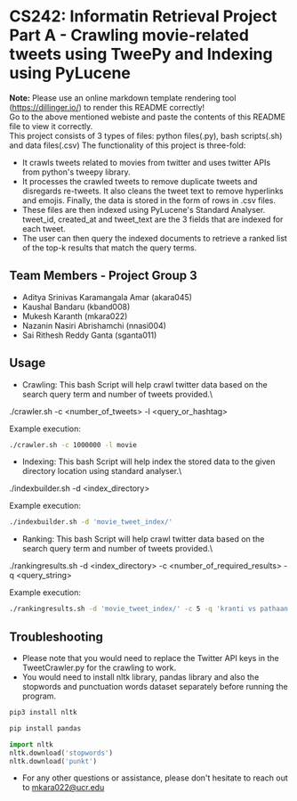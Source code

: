 # CS242: Informatin Retrieval Project Part A - Crawling movie-related tweets using TweePy and Indexing using PyLucene

**Note:** Please use an online markdown template rendering tool (<https://dillinger.io/>) to render this README correctly!\
Go to the above mentioned webiste and paste the contents of this README file to view it correctly.
\
This project consists of 3 types of files: python files(.py), bash scripts(.sh) and data files(.csv)
The functionality of this project is three-fold:
- It crawls tweets related to movies from twitter and uses twitter APIs from python's tweepy library.
- It processes the crawled tweets to remove duplicate tweets and disregards re-tweets. It also cleans the tweet text to remove hyperlinks and emojis. Finally, the data is stored in the form of rows in .csv files.
- These files are then indexed using PyLucene's Standard Analyser. tweet_id, created_at and tweet_text are the 3 fields that are indexed for each tweet.
- The user can then query the indexed documents to retrieve a ranked list of the top-k results that match the query terms.

## Team Members -  Project Group 3
- Aditya Srinivas Karamangala Amar (akara045)
- Kaushal Bandaru (kband008)
- Mukesh Karanth (mkara022)
- Nazanin Nasiri Abrishamchi (nnasi004)
- Sai Rithesh Reddy Ganta (sganta011)

## Usage

- Crawling: This bash Script will help crawl twitter data based on the search query term and number of tweets provided.\

./crawler.sh -c <number_of_tweets> -l <query_or_hashtag>

Example execution:
```bash
./crawler.sh -c 1000000 -l movie
```


- Indexing: This bash Script will help index the stored data to the given directory location using standard analyser.\

./indexbuilder.sh -d <index_directory>

Example execution:
```bash
./indexbuilder.sh -d 'movie_tweet_index/'
```


- Ranking: This bash Script will help crawl twitter data based on the search query term and number of tweets provided.\

./rankingresults.sh -d <index_directory> -c <number_of_required_results> -q <query_string>

Example execution:
```bash
./rankingresults.sh -d 'movie_tweet_index/' -c 5 -q 'kranti vs pathaan'
```

## Troubleshooting
- Please note that you would need to replace the Twitter API keys in the TweetCrawler.py for the crawling to work.
- You would need to install nltk library, pandas library and also the stopwords and punctuation words dataset separately before running the program.
```bash
pip3 install nltk
```
```bash
pip install pandas
```
```python
import nltk
nltk.download('stopwords')
nltk.download('punkt')
```
- For any other questions or assistance, please don't hesitate to reach out to <mkara022@ucr.edu>